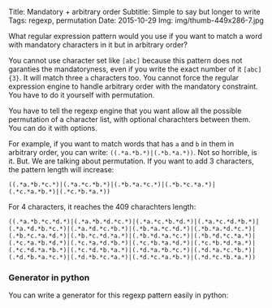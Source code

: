 Title: Mandatory + arbitrary order
Subtitle: Simple to say but longer to write
Tags: regexp, permutation
Date: 2015-10-29
Img: img/thumb-449x286-7.jpg

What regular expression pattern would you use if you want to match a word with mandatory characters in it but in
arbitrary order?<!-- PELICAN_END_SUMMARY -->

You cannot use character set like `[abc]` because this pattern does not garanties the mandatoryness, even if you write the
exact number of it `[abc]{3}`. It will match three `a` characters too. You cannot force the regular expression engine to
handle arbitrary order with the mandatory constraint. You have to do it yourself with permutation.

You have to tell the regexp engine that you want allow all the possible permutation of a character list, with optional
charachters between them. You can do it with options.

For example, if you want to match words that has `a` and `b` in them in arbitrary order, you can write: `((.*a.*b.*)|(.*b.*a.*))`.
Not so horrible, is it. But. We are talking about permutation. If you want to add 3 characters, the pattern length will increase:

```
((.*a.*b.*c.*)|(.*a.*c.*b.*)|(.*b.*a.*c.*)|(.*b.*c.*a.*)|(.*c.*a.*b.*)|(.*c.*b.*a.*))
```

For 4 characters, it reaches the 409 charachters length:
```
((.*a.*b.*c.*d.*)|(.*a.*b.*d.*c.*)|(.*a.*c.*b.*d.*)|(.*a.*c.*d.*b.*)|(.*a.*d.*b.*c.*)|(.*a.*d.*c.*b.*)|(.*b.*a.*c.*d.*)|(.*b.*a.*d.*c.*)|(.*b.*c.*a.*d.*)|(.*b.*c.*d.*a.*)|(.*b.*d.*a.*c.*)|(.*b.*d.*c.*a.*)|(.*c.*a.*b.*d.*)|(.*c.*a.*d.*b.*)|(.*c.*b.*a.*d.*)|(.*c.*b.*d.*a.*)|(.*c.*d.*a.*b.*)|(.*c.*d.*b.*a.*)|(.*d.*a.*b.*c.*)|(.*d.*a.*c.*b.*)|(.*d.*b.*a.*c.*)|(.*d.*b.*c.*a.*)|(.*d.*c.*a.*b.*)|(.*d.*c.*b.*a.*))
```

### Generator in python

You can write a generator for this regexp pattern easily in python:

<div class="gist" data-gist-id="8cf9e3d6c8ce2ca36ce8" data-gist-show-spinner="true"></div>
